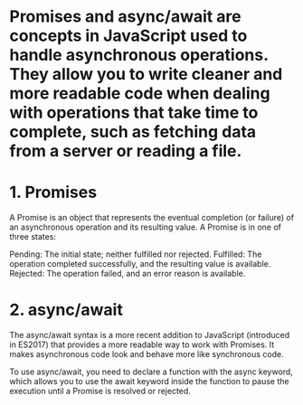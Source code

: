 # Promises and async/await are concepts in JavaScript used to handle asynchronous operations. They allow you to write cleaner and more readable code when dealing with operations that take time to complete, such as fetching data from a server or reading a file.

# 1. Promises
A Promise is an object that represents the eventual completion (or failure) of an asynchronous operation and its resulting value. A Promise is in one of three states:

Pending: The initial state; neither fulfilled nor rejected.
Fulfilled: The operation completed successfully, and the resulting value is available.
Rejected: The operation failed, and an error reason is available.

# 2. async/await
The async/await syntax is a more recent addition to JavaScript (introduced in ES2017) that provides a more readable way to work with Promises. It makes asynchronous code look and behave more like synchronous code.

To use async/await, you need to declare a function with the async keyword, which allows you to use the await keyword inside the function to pause the execution until a Promise is resolved or rejected.